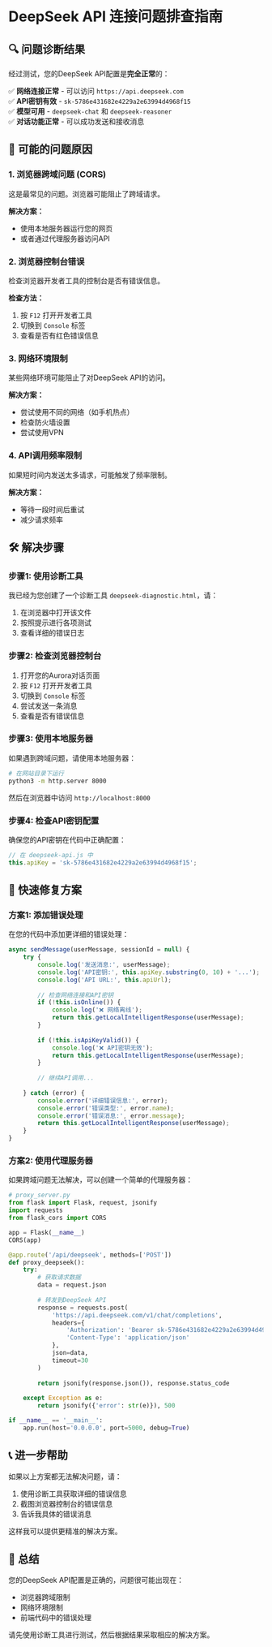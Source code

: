 # DeepSeek API 连接问题排查指南

## 🔍 问题诊断结果

经过测试，您的DeepSeek API配置是**完全正常**的：

✅ **网络连接正常** - 可以访问 `https://api.deepseek.com`  
✅ **API密钥有效** - `sk-5786e431682e4229a2e63994d4968f15`  
✅ **模型可用** - `deepseek-chat` 和 `deepseek-reasoner`  
✅ **对话功能正常** - 可以成功发送和接收消息  

## 🚨 可能的问题原因

### 1. **浏览器跨域问题 (CORS)**
这是最常见的问题。浏览器可能阻止了跨域请求。

**解决方案：**
- 使用本地服务器运行您的网页
- 或者通过代理服务器访问API

### 2. **浏览器控制台错误**
检查浏览器开发者工具的控制台是否有错误信息。

**检查方法：**
1. 按 `F12` 打开开发者工具
2. 切换到 `Console` 标签
3. 查看是否有红色错误信息

### 3. **网络环境限制**
某些网络环境可能阻止了对DeepSeek API的访问。

**解决方案：**
- 尝试使用不同的网络（如手机热点）
- 检查防火墙设置
- 尝试使用VPN

### 4. **API调用频率限制**
如果短时间内发送太多请求，可能触发了频率限制。

**解决方案：**
- 等待一段时间后重试
- 减少请求频率

## 🛠️ 解决步骤

### 步骤1: 使用诊断工具
我已经为您创建了一个诊断工具 `deepseek-diagnostic.html`，请：

1. 在浏览器中打开该文件
2. 按照提示进行各项测试
3. 查看详细的错误日志

### 步骤2: 检查浏览器控制台
1. 打开您的Aurora对话页面
2. 按 `F12` 打开开发者工具
3. 切换到 `Console` 标签
4. 尝试发送一条消息
5. 查看是否有错误信息

### 步骤3: 使用本地服务器
如果遇到跨域问题，请使用本地服务器：

```bash
# 在网站目录下运行
python3 -m http.server 8000
```

然后在浏览器中访问 `http://localhost:8000`

### 步骤4: 检查API密钥配置
确保您的API密钥在代码中正确配置：

```javascript
// 在 deepseek-api.js 中
this.apiKey = 'sk-5786e431682e4229a2e63994d4968f15';
```

## 🔧 快速修复方案

### 方案1: 添加错误处理
在您的代码中添加更详细的错误处理：

```javascript
async sendMessage(userMessage, sessionId = null) {
    try {
        console.log('发送消息:', userMessage);
        console.log('API密钥:', this.apiKey.substring(0, 10) + '...');
        console.log('API URL:', this.apiUrl);
        
        // 检查网络连接和API密钥
        if (!this.isOnline()) {
            console.log('❌ 网络离线');
            return this.getLocalIntelligentResponse(userMessage);
        }
        
        if (!this.isApiKeyValid()) {
            console.log('❌ API密钥无效');
            return this.getLocalIntelligentResponse(userMessage);
        }
        
        // 继续API调用...
        
    } catch (error) {
        console.error('详细错误信息:', error);
        console.error('错误类型:', error.name);
        console.error('错误消息:', error.message);
        return this.getLocalIntelligentResponse(userMessage);
    }
}
```

### 方案2: 使用代理服务器
如果跨域问题无法解决，可以创建一个简单的代理服务器：

```python
# proxy_server.py
from flask import Flask, request, jsonify
import requests
from flask_cors import CORS

app = Flask(__name__)
CORS(app)

@app.route('/api/deepseek', methods=['POST'])
def proxy_deepseek():
    try:
        # 获取请求数据
        data = request.json
        
        # 转发到DeepSeek API
        response = requests.post(
            'https://api.deepseek.com/v1/chat/completions',
            headers={
                'Authorization': 'Bearer sk-5786e431682e4229a2e63994d4968f15',
                'Content-Type': 'application/json'
            },
            json=data,
            timeout=30
        )
        
        return jsonify(response.json()), response.status_code
        
    except Exception as e:
        return jsonify({'error': str(e)}), 500

if __name__ == '__main__':
    app.run(host='0.0.0.0', port=5000, debug=True)
```

## 📞 进一步帮助

如果以上方案都无法解决问题，请：

1. 使用诊断工具获取详细的错误信息
2. 截图浏览器控制台的错误信息
3. 告诉我具体的错误消息

这样我可以提供更精准的解决方案。

## 🎯 总结

您的DeepSeek API配置是正确的，问题很可能出现在：
- 浏览器跨域限制
- 网络环境限制
- 前端代码中的错误处理

请先使用诊断工具进行测试，然后根据结果采取相应的解决方案。
